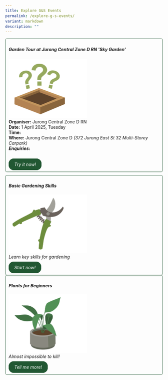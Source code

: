 ```yaml
---
title: Explore G&S Events
permalink: /explore-g-s-events/
variant: markdown
description: ""
---
```

<style>
	.wrapper {
		display: grid;
		grid-template-columns: repeat(auto-fit, minmax(250px, 1fr));
		grid-template-rows: auto-fit;
		column-gap: 10px;
		row-gap: 10px;
	}

	.box {
		border: solid 1px #215732 ;
		border-radius: 5px;
		padding: 5px 10px 15px 10px;
	}
		
		  .button-primary {
    background-color: #215732;
    border: 2px solid #215732;
    padding: 0.5rem 1rem;
  	border-radius: 1rem;
    color: white !important;
	  text-decoration: none !important;
  }
</style>

<div class="wrapper">
  <div class="box">
    <h5>Garden Tour at Jurong Central Zone D RN 'Sky Garden'</h5>
		<img style="width:250px; display: inline" src="/images/Landing_page/Gardening101/questionmarks.png"><br>
		<b>Organiser:</b> Jurong Central Zone D RN <br>
		<b>Date:</b> 1 April 2025, Tuesday<br>
		<b>Time:</b><br>
		<b>Where:</b> Jurong Central Zone D <i>(372 Jurong East St 32 Multi-Storey Carpark)<br>
		<b>Enquiries:</b><br>
		<br><br>
			<a class="button-primary" href="/new-to-gardening/resource-suggester/">Try it now!</a>
	</i></div><i>
	<div class="box">
		<h4>Basic Gardening Skills</h4>
			<img style="width:250px; display: inline" src="/images/Landing_page/Gardening101/secateurs.png"><br>
			Learn key skills for gardening<br><br>
			<a class="button-primary" href="/new-to-gardening/basic-gardening-skills/">Start now!</a>
	</div>
	<div class="box">
		<h4>Plants for Beginners</h4>
			<img style="width:250px; display: inline" src="/images/Landing_page/Gardening101/pottedplant.png"><br>
			Almost impossible to kill!<br><br>
			<a class="button-primary" href="/new-to-gardening/plants-for-beginners/">Tell me more!</a>
		</div>
</i></div>